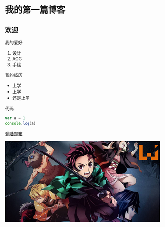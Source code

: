 # 我的第一篇博客
## 欢迎

我的爱好
1. 设计
2. ACG
3. 手绘

我的经历
* 上学
* 上学
* 还是上学

代码
```javascript
var a = 1
console.log(a)
```

[登陆邮箱](https://wx.mail.qq.com/login/loginpage)



![文末图片](220bb074878acdbd274c70c6ff3f693.png)